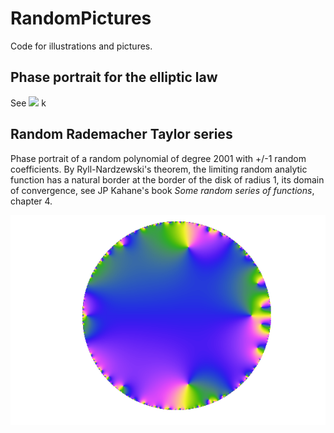 # RandomPictures
Code for illustrations and pictures. 

## Phase portrait for the elliptic law

See 
![](elliptic_phaseportrait_2.gif)
k
## Random Rademacher Taylor series

Phase portrait of a random polynomial of degree 2001 with +/-1 random coefficients. By Ryll-Nardzewski's theorem, the limiting random analytic function has a natural border at the border of the disk of radius 1, its domain of convergence, see JP Kahane's book *Some random series of functions*, chapter 4. 

![](rademacher2k.png)

